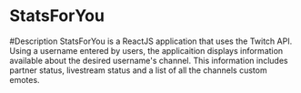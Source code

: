 # StatsForYou

#Description
StatsForYou is a ReactJS application that uses the Twitch API. Using a username entered by users, the applicaition displays information available about the desired username's channel. This information includes partner status, livestream status and a list of all the channels custom emotes.
